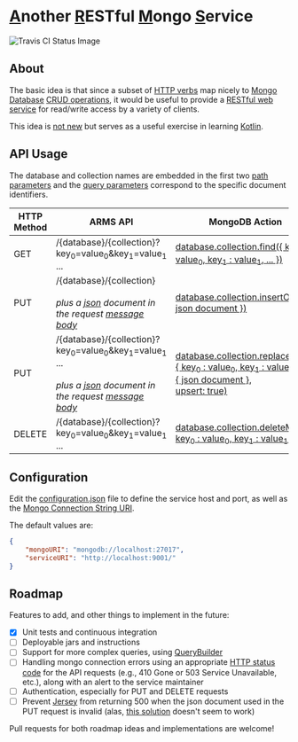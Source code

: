 # <u>A</u>nother <u>R</u>ESTful <u>M</u>ongo <u>S</u>ervice

![Travis CI Status Image](https://travis-ci.org/dpapathanasiou/ARMS.svg?branch=master)

## About

The basic idea is that since a subset of [HTTP verbs](https://www.w3.org/Protocols/rfc2616/rfc2616-sec9.html) map nicely to [Mongo Database](https://en.wikipedia.org/wiki/MongoDB) [CRUD operations](https://docs.mongodb.com/manual/crud/), it would be useful to provide a [RESTful web service](https://www.ibm.com/developerworks/library/ws-restful/index.html) for read/write access by a variety of clients.

This idea is [not new](https://github.com/search?utf8=%E2%9C%93&q=mongo+restful) but serves as a useful exercise in learning [Kotlin](http://kotlinlang.org/).

## API Usage

The database and collection names are embedded in the first two [path parameters](https://tools.ietf.org/html/rfc3986#section-3.3) and the [query parameters](https://tools.ietf.org/html/rfc3986#section-3.4) correspond to the specific document identifiers.

| HTTP Method | ARMS API  |  MongoDB Action |
| ------------- | ------------- | ------------- |
| GET  | /{database}/{collection}?key<sub>0</sub>=value<sub>0</sub>&key<sub>1</sub>=value<sub>1</sub> ... | [database.collection.find({ key<sub>0</sub> : value<sub>0</sub>, key<sub>1</sub> : value<sub>1</sub>, ... })](https://docs.mongodb.com/manual/reference/method/db.collection.find/) |
| PUT  | /{database}/{collection}<br /><br /><i>plus a [json](http://json.org/) document in the request [message body](https://www.w3.org/Protocols/rfc2616/rfc2616-sec4.html#sec4.3)</i>  | [database.collection.insertOne({ json document })](https://docs.mongodb.com/manual/reference/method/db.collection.insertOne/) |
| PUT  | /{database}/{collection}?key<sub>0</sub>=value<sub>0</sub>&key<sub>1</sub>=value<sub>1</sub> ... <br /><br /><i>plus a [json](http://json.org/) document in the request [message body](https://www.w3.org/Protocols/rfc2616/rfc2616-sec4.html#sec4.3)</i>  | [database.collection.replaceOne(<br />{ key<sub>0</sub> : value<sub>0</sub>, key<sub>1</sub> : value<sub>1</sub>, ... },<br />{ json document },<br />upsert: true)](https://docs.mongodb.com/manual/reference/method/db.collection.replaceOne/) |
| DELETE  | /{database}/{collection}?key<sub>0</sub>=value<sub>0</sub>&key<sub>1</sub>=value<sub>1</sub> ...  | [database.collection.deleteMany({ key<sub>0</sub> : value<sub>0</sub>, key<sub>1</sub> : value<sub>1</sub>, ... })](https://docs.mongodb.com/manual/reference/method/db.collection.deleteMany/) |

## Configuration

Edit the [configuration.json](src/main/resources/configuration.json) file to define the service host and port, as well as the [Mongo Connection String URI](https://docs.mongodb.com/manual/reference/connection-string/).

The default values are:

```json
{
    "mongoURI": "mongodb://localhost:27017",
    "serviceURI": "http://localhost:9001/"
}
```

## Roadmap

Features to add, and other things to implement in the future:

- [X] Unit tests and continuous integration
- [ ] Deployable jars and instructions
- [ ] Support for more complex queries, using [QueryBuilder](http://api.mongodb.com/java/current/com/mongodb/QueryBuilder.html)
- [ ] Handling mongo connection errors using an appropriate [HTTP status code](https://www.w3.org/Protocols/rfc2616/rfc2616-sec10.html) for the API requests (e.g., 410 Gone or 503 Service Unavailable, etc.), along with an alert to the service maintainer
- [ ] Authentication, especially for PUT and DELETE requests
- [ ] Prevent [Jersey](https://jersey.github.io/) from returning 500 when the json document used in the PUT request is invalid (alas, [this solution](https://stackoverflow.com/a/10738086) doesn't seem to work)

Pull requests for both roadmap ideas and implementations are welcome!
